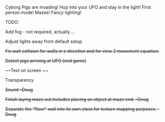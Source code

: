 Cyborg Pigs are invading! Hop into your UFO and stay in the light!
First person mode!
Mazes!
Fancy lighting!



TODO:

Add fog - not required, actually....

Adjust lights away from default setup

~~Fix wall collision for walls in z direction and for view 2 movement equation.~~

~~Detect pigs arriving at UFO (end game)~~

~~Text on screen ~~

Transparency

~~Sound -Doug~~

~~Finish laying maze out.Includes placing an object at maze end. -Doug~~

~~Separate the "floor" wall into its own class for texture mapping purposes. -Doug~~
